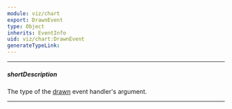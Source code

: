 ```yaml
---
module: viz/chart
export: DrawnEvent
type: Object
inherits: EventInfo
uid: viz/chart:DrawnEvent
generateTypeLink: 
---
```

---
##### shortDescription
The type of the [drawn]({basewidgetpath}/Events/#drawn) event handler's argument.

---
<!-- Description goes here -->